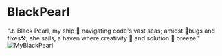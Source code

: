 # BlackPearl
"⚓️ Black Pearl, my ship 🚢 navigating code's vast seas; amidst 🐛bugs and fixes⚒️, she sails, a haven where creativity 🌊 and solution 🧭 breeze."
![MyBlackPearl](https://github.com/brinth/BlackPearl/assets/10349773/7b6e8ff2-d310-4b4a-a45c-00a610850c9f)
